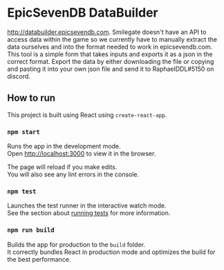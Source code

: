# EpicSevenDB DataBuilder

http://databuilder.epicsevendb.com. Smilegate doesn't have an API to access data within the game so we currently have to manually extract the data ourselves and into the format needed to work in epicsevendb.com. This tool is a simple form that takes inputs and exports it as a json in the correct format. Export the data by either downloading the file or copying and pasting it into your own json file and send it to RaphaelDDL#5150 on discord.

## How to run

This project is built using React using `create-react-app`.

### `npm start`

Runs the app in the development mode.<br>
Open [http://localhost:3000](http://localhost:3000) to view it in the browser.

The page will reload if you make edits.<br>
You will also see any lint errors in the console.

### `npm test`

Launches the test runner in the interactive watch mode.<br>
See the section about [running tests](https://facebook.github.io/create-react-app/docs/running-tests) for more information.

### `npm run build`

Builds the app for production to the `build` folder.<br>
It correctly bundles React in production mode and optimizes the build for the best performance.
